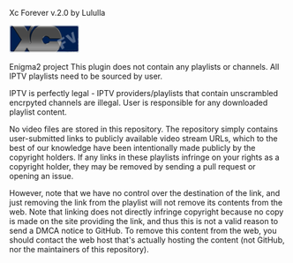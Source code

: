 Xc Forever v.2.0 by Lululla

<img src="https://github.com/Belfagor2005/xc_plugin_forever/blob/main/usr/lib/enigma2/python/Plugins/Extensions/XCplugin/plugin.png">

Enigma2 project
This plugin does not contain any playlists or channels. 
All IPTV playlists need to be sourced by user.

IPTV is perfectly legal - IPTV providers/playlists that contain unscrambled encrpyted channels are illegal. 
User is responsible for any downloaded playlist content. 

No video files are stored in this repository. The repository simply contains user-submitted links to publicly available video stream URLs, which to the best of our knowledge have been intentionally made publicly by the copyright holders. If any links in these playlists infringe on your rights as a copyright holder, they may be removed by sending a pull request or opening an issue.

However, note that we have no control over the destination of the link, and just removing the link from the playlist will not remove its contents from the web. Note that linking does not directly infringe copyright because no copy is made on the site providing the link, and thus this is not a valid reason to send a DMCA notice to GitHub. To remove this content from the web, you should contact the web host that's actually hosting the content (not GitHub, nor the maintainers of this repository).

